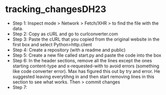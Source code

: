 # tracking_changesDH23

* Step 1: Inspect mode > Network > Fetch/XHR > to find the file with the data. 
* Step 2: Copy as cURL and go to curlconverter.com
* Step 3: Paste the cURL that you copied from the original website in the first box and select Python>http.client
* Step 4: Create a repository (with a readme and public)
* Step 5: Create a new file called start.py and paste the code into the box
* Step 6: In the header sections, remove all the lines except the ones starting content-type and x-requested-with to avoid errors (something like code converter error). Max has figured this out by try and error. He suggested leaving everytihng in and then start removing lines in this section to see what works. Then > commit changes
* Step 7: 
